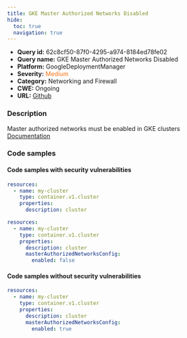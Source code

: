 ```yaml
---
title: GKE Master Authorized Networks Disabled
hide:
  toc: true
  navigation: true
---
```


<style>
  .highlight .hll {
    background-color: #ff171742;
  }
  .md-content {
    max-width: 1100px;
    margin: 0 auto;
  }
</style>

-   **Query id:** 62c8cf50-87f0-4295-a974-8184ed78fe02
-   **Query name:** GKE Master Authorized Networks Disabled
-   **Platform:** GoogleDeploymentManager
-   **Severity:** <span style="color:#ff7213">Medium</span>
-   **Category:** Networking and Firewall
-   **CWE:** Ongoing
-   **URL:** [Github](https://github.com/Checkmarx/kics/tree/master/assets/queries/googleDeploymentManager/gcp/gke_master_authorized_networks_disabled)

### Description
Master authorized networks must be enabled in GKE clusters<br>
[Documentation](https://cloud.google.com/kubernetes-engine/docs/reference/rest/v1/projects.zones.clusters)

### Code samples
#### Code samples with security vulnerabilities
```yaml title="Positive test num. 1 - yaml file" hl_lines="4"
resources:
  - name: my-cluster
    type: container.v1.cluster
    properties:
      description: cluster

```
```yaml title="Positive test num. 2 - yaml file" hl_lines="7"
resources:
  - name: my-cluster
    type: container.v1.cluster
    properties:
      description: cluster
      masterAuthorizedNetworksConfig:
        enabled: false

```


#### Code samples without security vulnerabilities
```yaml title="Negative test num. 1 - yaml file"
resources:
  - name: my-cluster
    type: container.v1.cluster
    properties:
      description: cluster
      masterAuthorizedNetworksConfig:
        enabled: true

```
